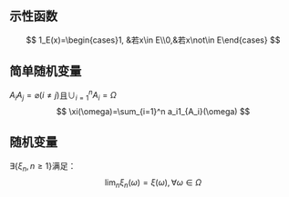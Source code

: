 ## 示性函数
$$
1_E(x)=\begin{cases}1, &若x\in E\\0,&若x\not\in E\end{cases}
$$

## 简单随机变量
$A_iA_j=\varnothing(i\not=j)$且$\cup_{i=1}^n A_i = \Omega$
$$
\xi(\omega)=\sum_{i=1}^n a_i1_{A_i}(\omega)
$$
## 随机变量
$\exists \{\xi_n, n\ge 1\}$满足：
$$
\lim_n \xi_n(\omega)=\xi(\omega), \forall \omega \in\Omega 
$$
